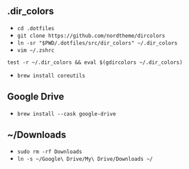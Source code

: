 ## .dir_colors
- `cd .dotfiles`
- `git clone https://github.com/nordtheme/dircolors`
- `ln -sr "$PWD/.dotfiles/src/dir_colors" ~/.dir_colors`
- `vim ~/.zshrc`
```
test -r ~/.dir_colors && eval $(gdircolors ~/.dir_colors)
```
- `brew install coreutils`


## Google Drive
- `brew install --cask google-drive`

## ~/Downloads

- `sudo rm -rf Downloads`
- `ln -s ~/Google\ Drive/My\ Drive/Downloads ~/`

